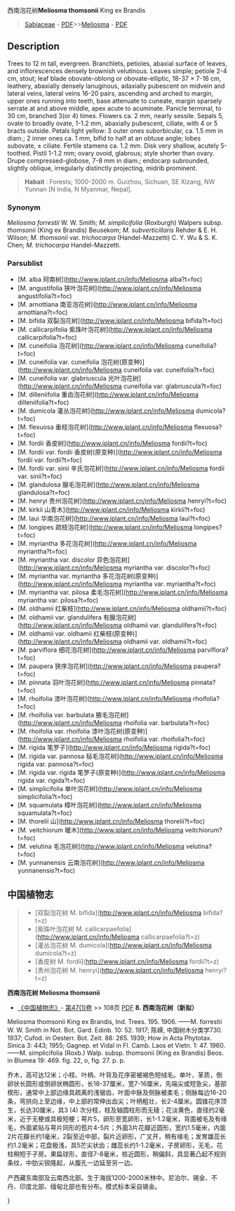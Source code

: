 西南泡花树**Meliosma thomsonii** King ex Brandis

> [Sabiaceae](http://www.iplant.cn/info/Sabiaceae?t=foc) - [PDF](http://www.iplant.cn/foc/pdf/Sabiaceae.pdf)>>[Meliosma](http://www.iplant.cn/info/Meliosma?t=foc) - [PDF](http://www.iplant.cn/foc/pdf/Meliosma.pdf)
## Description

Trees to 12 m tall, evergreen. Branchlets, petioles, abaxial surface of leaves, and inflorescences densely brownish velutinous. Leaves simple; petiole 2-4 cm, stout; leaf blade obovate-oblong or obovate-elliptic, 18-37 × 7-16 cm, leathery, abaxially densely lanuginous, adaxially pubescent on midvein and lateral veins, lateral veins 16-20 pairs, ascending and arched to margin, upper ones running into teeth, base attenuate to cuneate, margin sparsely serrate at and above middle, apex acute to acuminate. Panicle terminal, to 30 cm, branched 3(or 4) times. Flowers ca. 2 mm, nearly sessile. Sepals 5, ovate to broadly ovate, 1-1.2 mm, abaxially pubescent, ciliate, with 4 or 5 bracts outside. Petals light yellow: 3 outer ones suborbicular, ca. 1.5 mm in diam.; 2 inner ones ca. 1 mm, bifid to half at an obtuse angle; lobes subovate, ± ciliate. Fertile stamens ca. 1.2 mm. Disk very shallow, acutely 5-toothed. Pistil 1-1.2 mm; ovary ovoid, glabrous; style shorter than ovary. Drupe compressed-globose, 7-8 mm in diam.; endocarp subrounded, slightly oblique, irregularly distinctly projecting, midrib prominent.

> **Habait** : 
> Forests; 1000-2000 m. Guizhou, Sichuan, SE Xizang, NW Yunnan [N India, N Myanmar, Nepal].

### Synonym
*Meliosma forrestii* W. W. Smith; *M. simplicifolia* (Roxburgh) Walpers subsp. *thomsonii* (King ex Brandis) Beusekom; *M. subverticillaris* Rehder & E. H. Wilson; *M. thomsonii* var. *trichocarpa* (Handel-Mazzetti) C. Y. Wu & S. K. Chen; *M. trichocarpa* Handel-Mazzetti.

### Parsublist

* [M.  alba  珂南树](http://www.iplant.cn/info/Meliosma alba?t=foc)
* [M.  angustifolia  狭叶泡花树](http://www.iplant.cn/info/Meliosma angustifolia?t=foc)
* [M.  arnottiana  南亚泡花树](http://www.iplant.cn/info/Meliosma arnottiana?t=foc)
* [M.  bifida  双裂泡花树](http://www.iplant.cn/info/Meliosma bifida?t=foc)
* [M.  callicarpifolia  紫珠叶泡花树](http://www.iplant.cn/info/Meliosma callicarpifolia?t=foc)
* [M.  cuneifolia  泡花树](http://www.iplant.cn/info/Meliosma cuneifolia?t=foc)
* [M.  cuneifolia var. cuneifolia  泡花树(原变种)](http://www.iplant.cn/info/Meliosma cuneifolia var. cuneifolia?t=foc)
* [M.  cuneifolia var. glabriuscula  光叶泡花树](http://www.iplant.cn/info/Meliosma cuneifolia var. glabriuscula?t=foc)
* [M.  dilleniifolia  重齿泡花树](http://www.iplant.cn/info/Meliosma dilleniifolia?t=foc)
* [M.  dumicola  灌丛泡花树](http://www.iplant.cn/info/Meliosma dumicola?t=foc)
* [M.  flexuosa  垂枝泡花树](http://www.iplant.cn/info/Meliosma flexuosa?t=foc)
* [M.  fordii  香皮树](http://www.iplant.cn/info/Meliosma fordii?t=foc)
* [M.  fordii var. fordii  香皮树(原变种)](http://www.iplant.cn/info/Meliosma fordii var. fordii?t=foc)
* [M.  fordii var. sinii  辛氏泡花树](http://www.iplant.cn/info/Meliosma fordii var. sinii?t=foc)
* [M.  glandulosa  腺毛泡花树](http://www.iplant.cn/info/Meliosma glandulosa?t=foc)
* [M.  henryi  贵州泡花树](http://www.iplant.cn/info/Meliosma henryi?t=foc)
* [M.  kirkii  山青木](http://www.iplant.cn/info/Meliosma kirkii?t=foc)
* [M.  laui  华南泡花树](http://www.iplant.cn/info/Meliosma laui?t=foc)
* [M.  longipes  疏枝泡花树](http://www.iplant.cn/info/Meliosma longipes?t=foc)
* [M.  myriantha  多花泡花树](http://www.iplant.cn/info/Meliosma myriantha?t=foc)
* [M.  myriantha var. discolor  异色泡花树](http://www.iplant.cn/info/Meliosma myriantha var. discolor?t=foc)
* [M.  myriantha var. myriantha  多花泡花树(原变种)](http://www.iplant.cn/info/Meliosma myriantha var. myriantha?t=foc)
* [M.  myriantha var. pilosa  柔毛泡花树](http://www.iplant.cn/info/Meliosma myriantha var. pilosa?t=foc)
* [M.  oldhamii  红柴枝](http://www.iplant.cn/info/Meliosma oldhamii?t=foc)
* [M.  oldhamii var. glandulifera  有腺泡花树](http://www.iplant.cn/info/Meliosma oldhamii var. glandulifera?t=foc)
* [M.  oldhamii var. oldhamii  红柴枝(原变种)](http://www.iplant.cn/info/Meliosma oldhamii var. oldhamii?t=foc)
* [M.  parviflora  细花泡花树](http://www.iplant.cn/info/Meliosma parviflora?t=foc)
* [M.  paupera  狭序泡花树](http://www.iplant.cn/info/Meliosma paupera?t=foc)
* [M.  pinnata  羽叶泡花树](http://www.iplant.cn/info/Meliosma pinnata?t=foc)
* [M.  rhoifolia  漆叶泡花树](http://www.iplant.cn/info/Meliosma rhoifolia?t=foc)
* [M.  rhoifolia var. barbulata  腋毛泡花树](http://www.iplant.cn/info/Meliosma rhoifolia var. barbulata?t=foc)
* [M.  rhoifolia var. rhoifolia  漆叶泡花树(原变种)](http://www.iplant.cn/info/Meliosma rhoifolia var. rhoifolia?t=foc)
* [M.  rigida  笔罗子](http://www.iplant.cn/info/Meliosma rigida?t=foc)
* [M.  rigida var. pannosa  毡毛泡花树](http://www.iplant.cn/info/Meliosma rigida var. pannosa?t=foc)
* [M.  rigida var. rigida  笔罗子(原变种)](http://www.iplant.cn/info/Meliosma rigida var. rigida?t=foc)
* [M.  simplicifolia  单叶泡花树](http://www.iplant.cn/info/Meliosma simplicifolia?t=foc)
* [M.  squamulata  樟叶泡花树](http://www.iplant.cn/info/Meliosma squamulata?t=foc)
* [M.  thorelii  山](http://www.iplant.cn/info/Meliosma thorelii?t=foc)
* [M.  veitchiorum  暖木](http://www.iplant.cn/info/Meliosma veitchiorum?t=foc)
* [M.  velutina  毛泡花树](http://www.iplant.cn/info/Meliosma velutina?t=foc)
* [M.  yunnanensis  云南泡花树](http://www.iplant.cn/info/Meliosma yunnanensis?t=foc)

## 中国植物志

> * [双裂泡花树  M.  bifida](http://www.iplant.cn/info/Meliosma bifida?t=z)
> * [紫珠叶泡花树  M.  callicarpaefolia](http://www.iplant.cn/info/Meliosma callicarpaefolia?t=z)
> * [灌丛泡花树  M.  dumicola](http://www.iplant.cn/info/Meliosma dumicola?t=z)
> * [香皮树  M.  fordii](http://www.iplant.cn/info/Meliosma fordii?t=z)
> * [贵州泡花树  M.  henryi](http://www.iplant.cn/info/Meliosma henryi?t=z)

**西南泡花树 Meliosma thomsonii**

* [《中国植物志》](http://www.iplant.cn/frps)- [第47(1)卷](http://www.iplant.cn/frps/vol/47(1)) >> 108页 [PDF](http://www.iplant.cn/frps/pdf/47(1)/108a.PDF)
**8. 西南泡花树（新拟）**

Meliosma thomsonii King ex Brandis, Ind. Trees. 195. 1906. ——M. forrestii W. W. Smith in Not. Bot. Gard. Edinb. 10: 52. 1917; 陈嵘, 中国树木分类学730. 1937; Cufod. in Oesterr. Bot. Zeit. 88: 265. 1939; How in Acta Phytotax. Sinica 3: 443; 1955; Gagnep. et Vidal in Fl. Camb. Laos et Vietn. 1: 47. 1960.——M. simplicifolia (Roxb.) Walp. subsp. thomsonii (King ex Brandis) Beos. in Blumea 19: 469. fig. 22, o, fig. 27. p. p.

乔木，高可达12米；小枝、叶柄、叶背及花序密被褐色短绒毛。单叶，革质，倒卵状长圆形或倒卵状椭圆形，长18-37厘米，宽7-16厘米，先端尖或短急尖，基部楔形，通常中上部边缘具疏离的浅锯齿，叶面中脉及侧脉被柔毛；侧脉每边16-20条，弯拱向上至边缘，中上部的常伸出齿尖；叶柄粗壮，长2-4厘米。圆锥花序顶生，长达30厘米，具3 (4) 次分枝，枝及轴圆柱形而无稜；花淡黄色，直径约2毫米，近于无梗或具极短梗；萼片5，卵形至宽卵形，长1-1.2毫米，背面被毛及有缘毛，外面紧贴与萼片同形的苞片4-5片；外面3片花瓣近圆形，宽约1.5毫米，内面2片花瓣长约1毫米，2裂至近中部，裂片近卵形，广叉开，稍有缘毛；发育雄蕊长约1.2毫米；花盘极浅，具5芒尖状齿；雌蕊长约1-1.2毫米，子房卵形，无毛，花柱稍短于子房。果扁球形，直径7-8毫米，核近圆形，稍偏斜，具显著凸起不规则条纹，中肋尖锐隆起，从腹孔一边延至另一边。

产西藏东南部及云南西北部。生于海拔1200-2000米林中。尼泊尔、锡金、不丹、印度北部、缅甸北部也有分布。模式标本采自锡金。

}